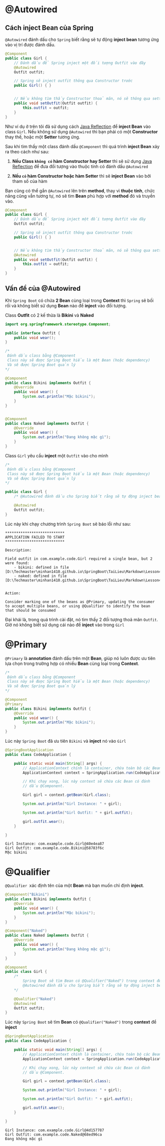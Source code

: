 # **@Autowired**

## **Cách inject Bean của Spring**

`@Autowired` đánh dấu cho `Spring` biết rằng sẽ tự động **inject bean** tương ứng vào vị trí được đánh dấu.

```java
@Component
public class Girl {
    // Đánh dấu để Spring inject một đối tượng Outfit vào đây
    @Autowired
    Outfit outfit;

    // Spring sẽ inject outfit thông qua Constructor trước
    public Girl() { }


    // Nếu không tìm thấy Constructor thoả mãn, nó sẽ thông qua setter
    public void setOutfit(Outfit outfit) {
        this.outfit = outfit;
    }
}
```

Như ví dụ ở trên tôi đã sử dụng cách [Java Reflection](https://loda.me/articles/huong-dan-java-reflection#26756cb11a134f25a0f0df3f60927fee) để **inject Bean** vào class `Girl`. Nếu không sử dụng `@Autowired` thì bạn phải có một **Constructor** thay thế, hoặc một **Setter** tương ứng.

Sau khi tìm thấy một class đánh dấu `@Component` thì quá trình **inject Bean** xảy ra theo cách như sau:

1. **Nếu Class `không có` hàm Constructor hay Setter** thì sẽ sử dụng [Java Reflection](https://loda.me/articles/huong-dan-java-reflection#26756cb11a134f25a0f0df3f60927fee) để đưa đối tượng vào thuộc tính có đánh dấu `@Autowired`

2. **Nếu `có` hàm Constructor hoặc hàm Setter** thì sẽ **inject Bean** vào bởi tham số của hàm

Bạn cũng có thể gắn `@Autowired` lên trên **method**, thay vì **thuộc tính**, chức năng cũng vẫn tương tự, nó sẽ tìm **Bean** phù hợp với **method** đó và truyền vào.

```java
@Component
public class Girl {
    // Đánh dấu để Spring inject một đối tượng Outfit vào đây
    Outfit outfit;

    // Spring sẽ inject outfit thông qua Constructor trước
    public Girl() { }


    // Nếu không tìm thấy Constructor thoả mãn, nó sẽ thông qua setter
    @Autowired
    public void setOutfit(Outfit outfit) {
        this.outfit = outfit;
    }
}
```

## **Vấn đề của @Autowired**

Khi `Spring Boot` có chứa **2 Bean** cùng loại trong **Context** thì `Spring` sẽ bối rối và không biết sử dụng **Bean** nào để **inject** vào đối tượng.

Class **Outfit** có 2 kế thừa là **Bikini** và **Naked**

```java
import org.springframework.stereotype.Component;

public interface Outfit {
    public void wear();
}

/*
 Đánh dấu class bằng @Component
 Class này sẽ được Spring Boot hiểu là một Bean (hoặc dependency)
 Và sẽ được Spring Boot quản lý
*/

@Component
public class Bikini implements Outfit {
    @Override
    public void wear() {
        System.out.println("Mặc bikini");
    }
}


@Component
public class Naked implements Outfit {
    @Override
    public void wear() {
        System.out.println("Đang không mặc gì");
    }
}
```

Class `Girl` yêu cầu **inject** một `Outfit` vào cho mình

```java
/*
 Đánh dấu class bằng @Component
 Class này sẽ được Spring Boot hiểu là một Bean (hoặc dependency)
 Và sẽ được Spring Boot quản lý
*/

public class Girl {
    /* @Autowired đánh dấu cho Spring biết rằng sẽ tự động inject bean tương ứng vào vị trí được đánh dấu. */

    @Autowired
    Outfit outfit;
}
```

Lúc này khi chạy chương trình `Spring Boot` sẽ báo lỗi như sau:

```
***************************
APPLICATION FAILED TO START
***************************

Description:

Field outfit in com.example.code.Girl required a single bean, but 2 were found:
	- bikini: defined in file [D:\Techmaster\minhan1410.github.io\SpringBoot\TaiLieu\Markdown\Lesson4_@Autowired_@Primary_@Qualifier\code\target\classes\com\example\code\Bikini.class]
	- naked: defined in file [D:\Techmaster\minhan1410.github.io\SpringBoot\TaiLieu\Markdown\Lesson4_@Autowired_@Primary_@Qualifier\code\target\classes\com\example\code\Naked.class]


Action:

Consider marking one of the beans as @Primary, updating the consumer to accept multiple beans, or using @Qualifier to identify the bean that should be consumed
```

Đại khái là, trong quá trình cài đặt, nó tìm thấy 2 đối tượng thoả mãn `Outfit`. Giờ nó không biết sử dụng cái nào để **inject** vào trong `Girl`

# **@Primary**

`@Primary` là **annotation** đánh dấu trên một **Bean**, giúp nó luôn được ưu tiên lựa chọn trong trường hợp có nhiều **Bean** cùng loại trong **Context**.

```java
/*
 Đánh dấu class bằng @Component
 Class này sẽ được Spring Boot hiểu là một Bean (hoặc dependency)
 Và sẽ được Spring Boot quản lý
*/

@Component
@Primary
public class Bikini implements Outfit {
    @Override
    public void wear() {
        System.out.println("Mặc bikini");
    }
}
```

Lúc này `Spring Boot` đã ưu tiên `Bikini` và **inject** nó vào `Girl`

```java
@SpringBootApplication
public class CodeApplication {

    public static void main(String[] args) {
        // ApplicationContext chính là container, chứa toàn bộ các Bean
        ApplicationContext context = SpringApplication.run(CodeApplication.class, args);

        // Khi chạy xong, lúc này context sẽ chứa các Bean có đánh
        // dấu @Component.

        Girl girl = context.getBean(Girl.class);

        System.out.println("Girl Instance: " + girl);

        System.out.println("Girl Outfit: " + girl.outfit);

        girl.outfit.wear();
    }

}
```

```
Girl Instance: com.example.code.Girl@40e4ea87
Girl Outfit: com.example.code.Bikini@58783f6c
Mặc bikini
```

# **@Qualifier**

`@Qualifier `xác định tên của một **Bean** mà bạn muốn chỉ định **inject**.

```java
@Component("Bikini")
public class Bikini implements Outfit {
    @Override
    public void wear() {
        System.out.println("Mặc bikini");
    }
}

@Component("Naked")
public class Naked implements Outfit {
    @Override
    public void wear() {
        System.out.println("Đang không mặc gì");
    }
}

@Component
public class Girl {
    /* 
        Spring Boot sẽ tìm Bean có @Qualifier("Naked") trong context để inject 
        @Autowired đánh dấu cho Spring biết rằng sẽ tự động inject bean tương ứng vào vị trí được đánh dấu.
    */

    @Qualifier("Naked")
    @Autowired
    Outfit outfit;
}
```

Lúc này `Spring Boot` sẽ tìm **Bean** có `@Qualifier("Naked")` trong **context** để **inject**

```java
@SpringBootApplication
public class CodeApplication {

    public static void main(String[] args) {
        // ApplicationContext chính là container, chứa toàn bộ các Bean
        ApplicationContext context = SpringApplication.run(CodeApplication.class, args);

        // Khi chạy xong, lúc này context sẽ chứa các Bean có đánh
        // dấu @Component.

        Girl girl = context.getBean(Girl.class);

        System.out.println("Girl Instance: " + girl);

        System.out.println("Girl Outfit: " + girl.outfit);

        girl.outfit.wear();
    }

}
```

```
Girl Instance: com.example.code.Girl@4d157787
Girl Outfit: com.example.code.Naked@68ed96ca
Đang không mặc gì
```
